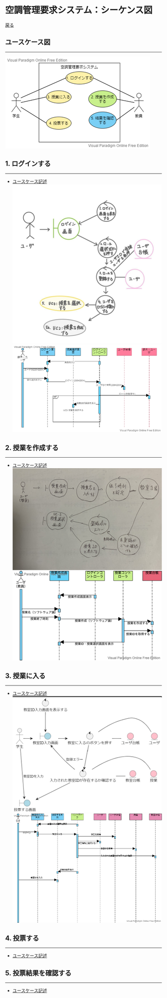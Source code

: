 # 空調管理要求システム：シーケンス図
[戻る](README.md)
## ユースケース図
---
![](../usecase/img/%E3%83%A6%E3%83%BC%E3%82%B9%E3%82%B1%E3%83%BC%E3%82%B9%E5%9B%B3.png)

## 1. ログインする
---
- [ユースケース記述](../usecase/Usecase01.md)
![](img/robustness01.jpg)
![](img/sequence01.png)
## 2. 授業を作成する
---
- [ユースケース記述](../usecase/Usecase2.md)
![](img/robustness02.jpg)
![](img/sequence02.png)
## 3. 授業に入る
---
- [ユースケース記述](../usecase/Usecase03.md)
![](img/robustness03.jpg)
![](img/sequence03.png)
## 4. 投票する
---
- [ユースケース記述]()
![]()
![]()
## 5. 投票結果を確認する
---
- [ユースケース記述]()
![]()
![]()
